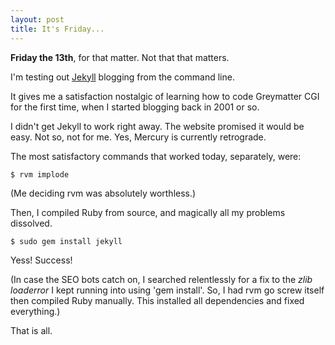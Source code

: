 ```yaml
---
layout: post
title: It's Friday...
---
```


**Friday the 13th**, for that matter. Not that that matters.

I'm testing out [Jekyll](http://jekyllrb.com/) blogging from the command line.

It gives me a satisfaction nostalgic of learning how to code Greymatter CGI for the first time, when I started blogging back in 2001 or so.

I didn't get Jekyll to work right away. The website promised it would be easy. Not so, not for me. Yes, Mercury is currently retrograde.

The most satisfactory commands that worked today, separately, were:

	$ rvm implode

(Me deciding rvm was absolutely worthless.)

Then, I compiled Ruby from source, and magically all my problems dissolved.

	$ sudo gem install jekyll

Yess! Success!

(In case the SEO bots catch on, I searched relentlessly for a fix to the *zlib loaderror* I kept running into using 'gem install'. So, I had rvm go screw itself then compiled Ruby manually. This installed all dependencies and fixed everything.)

That is all.
